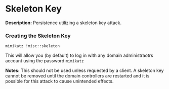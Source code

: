 # Skeleton Key

**Description:** Persistence utilizing a skeleton key attack. 

### Creating the Skeleton Key
`mimikatz !misc::skeleton`

This will allow you (by default) to log in with any domain administraotrs account using the password `mimikatz`


**Notes:** This should not be used unless requested by a client. A skeleton key cannot be removed until the domain controllers are restarted and it is possible for this attack to cause unintended effects.
